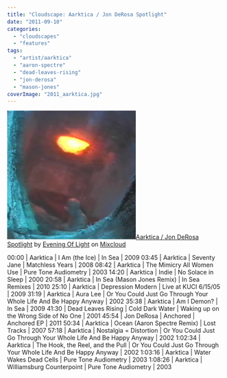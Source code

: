 ```yaml
---
title: "Cloudscape: Aarktica / Jon DeRosa Spotlight"
date: "2011-09-10"
categories: 
  - "cloudscapes"
  - "features"
tags: 
  - "artist/aarktica"
  - "aaron-spectre"
  - "dead-leaves-rising"
  - "jon-derosa"
  - "mason-jones"
coverImage: "2011_aarktica.jpg"
---
```


[![](images/2011_aarktica.jpg "2011_aarktica")Aarktica / Jon DeRosa Spotlight](http://www.mixcloud.com/eveningoflight/aarktica-jon-derosa-spotlight/#utm_source=widget&amp;utm_medium=web&amp;utm_campaign=base_links&amp;utm_term=resource_link) by [Evening Of Light](http://www.mixcloud.com/eveningoflight/#utm_source=widget&amp;utm_medium=web&amp;utm_campaign=base_links&amp;utm_term=profile_link) on [Mixcloud](http://www.mixcloud.com/#utm_source=widget&utm_medium=web&utm_campaign=base_links&utm_term=homepage_link)

00:00 | Aarktica | I Am (the Ice) | In Sea | 2009 03:45 | Aarktica | Seventy Jane | Matchless Years | 2008 08:42 | Aarktica | The Mimicry All Women Use | Pure Tone Audiometry | 2003 14:20 | Aarktica | Indie | No Solace in Sleep | 2000 20:58 | Aarktica | In Sea (Mason Jones Remix) | In Sea Remixes | 2010 25:10 | Aarktica | Depression Modern | Live at KUCI 6/15/05 | 2009 31:19 | Aarktica | Aura Lee | Or You Could Just Go Through Your Whole Life And Be Happy Anyway | 2002 35:38 | Aarktica | Am I Demon? | In Sea | 2009 41:30 | Dead Leaves Rising | Cold Dark Water | Waking up on the Wrong Side of No One | 2001 45:54 | Jon DeRosa | Anchored | Anchored EP | 2011 50:34 | Aarktica | Ocean (Aaron Spectre Remix) | Lost Tracks | 2007 57:18 | Aarktica | Nostalgia = Distortion | Or You Could Just Go Through Your Whole Life And Be Happy Anyway | 2002 1:02:34 | Aarktica | The Hook, the Reel, and the Pull | Or You Could Just Go Through Your Whole Life And Be Happy Anyway | 2002 1:03:16 | Aarktica | Water Wakes Dead Cells | Pure Tone Audiometry | 2003 1:08:26 | Aarktica | Williamsburg Counterpoint | Pure Tone Audiometry | 2003
